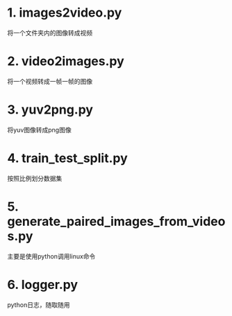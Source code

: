 # 1. images2video.py

将一个文件夹内的图像转成视频

# 2. video2images.py

将一个视频转成一帧一帧的图像

# 3. yuv2png.py

将yuv图像转成png图像

# 4. train_test_split.py

按照比例划分数据集

# 5. generate_paired_images_from_videos.py

主要是使用python调用linux命令

# 6. logger.py

python日志，随取随用